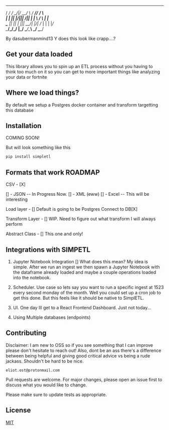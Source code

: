  ____  _  _      ____  _     _____ _____  _    
/ ___\/ \/ \__/|/  __\/ \   /  __//__ __\/ \   
|    \| || |\/|||  \/|| |   |  \    / \  | |   
\___ || || |  |||  __/| |_/\|  /_   | |  | |_/\
\____/\_/\_/  \|\_/   \____/\____\  \_/  \____/

By dasubermanmind13
Y does this look like crapp....?


## Get your data loaded
This library allows you to spin up an ETL process without you having to think too much on it so you can get to 
more important things like analyzing your data or fortnite 


## Where we load things?
By default we setup a Postgres docker container and transform targetting this database


## Installation
COMING SOON!

But will look something like this

```bash
pip install simpletl
```

## Formats that work ROADMAP
CSV - [X] 

[] - JSON -- In Progress Now. 
[] - XML (eww)
[] - Excel -- This will be interesting


Load layer - [] Default is going to be Postgres Connect to DB[X] 

Transform Layer - [] WIP. Need to figure out what transform I will always perform

Abstract Class - [] This one and only!

## Integrations with SIMPETL

1. Jupyter Notebook Integration [] What does this mean? My idea is simple. After we run an ingest we then spawn a Jupyter Notebook with the dataframe already loaded and maybe a couple operations loaded into the notebook. 

1. Scheduler. Use case so lets say you want to run a specific ingest at 1523 every second monday of the month. Well you could set up a cron job to get this done. But this feels like it should be native to SimplETL.

1. UI. One day Ill get to a React Frontend Dashboard. Just not today...

1. Using Multiple databases (endpoints)

## Contributing
Disclaimer: I am new to OSS so if you see something that I can improve please don't hesitate to reach out! Also, dont be an ass there's a difference between being helpful and giving good critical advice vs being a rude jackass. Shouldn't be hard to be nice. 

```
eliot.ost@protonmail.com
```

Pull requests are welcome. For major changes, please open an issue first to discuss what you would like to change.

Please make sure to update tests as appropriate.

## License
[MIT](https://choosealicense.com/licenses/mit/)

